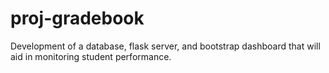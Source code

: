 # proj-gradebook
Development of a database, flask server, and bootstrap dashboard that will aid in monitoring student performance.
